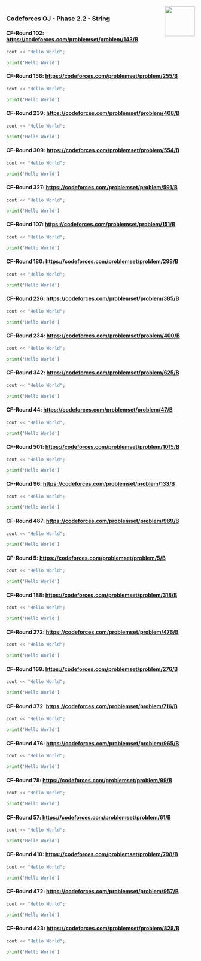 <img align="right" width="80" src="https://github.com/cs-MohamedAyman/Problem-Solving-Training/blob/master/online-judges-logos/codeforces.jpg">

### Codeforces OJ - Phase 2.2 - String

#### CF-Round 102: https://codeforces.com/problemset/problem/143/B
```cpp
cout << "Hello World";
```
```python
print('Hello World')
```

#### CF-Round 156: https://codeforces.com/problemset/problem/255/B
```cpp
cout << "Hello World";
```
```python
print('Hello World')
```

#### CF-Round 239: https://codeforces.com/problemset/problem/408/B
```cpp
cout << "Hello World";
```
```python
print('Hello World')
```

#### CF-Round 309: https://codeforces.com/problemset/problem/554/B
```cpp
cout << "Hello World";
```
```python
print('Hello World')
```

#### CF-Round 327: https://codeforces.com/problemset/problem/591/B
```cpp
cout << "Hello World";
```
```python
print('Hello World')
```

#### CF-Round 107: https://codeforces.com/problemset/problem/151/B
```cpp
cout << "Hello World";
```
```python
print('Hello World')
```

#### CF-Round 180: https://codeforces.com/problemset/problem/298/B
```cpp
cout << "Hello World";
```
```python
print('Hello World')
```

#### CF-Round 226: https://codeforces.com/problemset/problem/385/B
```cpp
cout << "Hello World";
```
```python
print('Hello World')
```

#### CF-Round 234: https://codeforces.com/problemset/problem/400/B
```cpp
cout << "Hello World";
```
```python
print('Hello World')
```

#### CF-Round 342: https://codeforces.com/problemset/problem/625/B
```cpp
cout << "Hello World";
```
```python
print('Hello World')
```

#### CF-Round 44: https://codeforces.com/problemset/problem/47/B
```cpp
cout << "Hello World";
```
```python
print('Hello World')
```

#### CF-Round 501: https://codeforces.com/problemset/problem/1015/B
```cpp
cout << "Hello World";
```
```python
print('Hello World')
```

#### CF-Round 96: https://codeforces.com/problemset/problem/133/B
```cpp
cout << "Hello World";
```
```python
print('Hello World')
```

#### CF-Round 487: https://codeforces.com/problemset/problem/989/B
```cpp
cout << "Hello World";
```
```python
print('Hello World')
```

#### CF-Round 5: https://codeforces.com/problemset/problem/5/B
```cpp
cout << "Hello World";
```
```python
print('Hello World')
```

#### CF-Round 188: https://codeforces.com/problemset/problem/318/B
```cpp
cout << "Hello World";
```
```python
print('Hello World')
```

#### CF-Round 272: https://codeforces.com/problemset/problem/476/B
```cpp
cout << "Hello World";
```
```python
print('Hello World')
```

#### CF-Round 169: https://codeforces.com/problemset/problem/276/B
```cpp
cout << "Hello World";
```
```python
print('Hello World')
```

#### CF-Round 372: https://codeforces.com/problemset/problem/716/B
```cpp
cout << "Hello World";
```
```python
print('Hello World')
```

#### CF-Round 476: https://codeforces.com/problemset/problem/965/B
```cpp
cout << "Hello World";
```
```python
print('Hello World')
```

#### CF-Round 78: https://codeforces.com/problemset/problem/99/B
```cpp
cout << "Hello World";
```
```python
print('Hello World')
```

#### CF-Round 57: https://codeforces.com/problemset/problem/61/B
```cpp
cout << "Hello World";
```
```python
print('Hello World')
```

#### CF-Round 410: https://codeforces.com/problemset/problem/798/B
```cpp
cout << "Hello World";
```
```python
print('Hello World')
```

#### CF-Round 472: https://codeforces.com/problemset/problem/957/B
```cpp
cout << "Hello World";
```
```python
print('Hello World')
```

#### CF-Round 423: https://codeforces.com/problemset/problem/828/B
```cpp
cout << "Hello World";
```
```python
print('Hello World')
```
